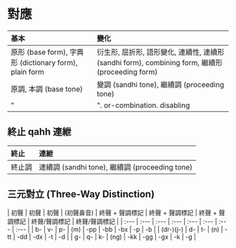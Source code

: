 # 對應

| 基本 | 變化 |
| :--- | :--- |
| 原形 (base form), 字典形 (dictionary form), plain form | 衍生形, 屈折形, 語形變化, 連續性, 連續形 (sandhi form), combining form, 繼續形 (proceeding form) |
| 原調, 本調 (base tone) | 變調 (sandhi tone), 繼續調 (proceeding tone) |
| "|". or-combination. disabling | "&". and-combination. enabling |

## 終止 qahh 連紲

| 終止 | 連紲 |
| :--- | :--- |
| 終止調 | 連續調 (sandhi tone), 繼續調 (proceeding tone) |

## 三元對立 (Three-Way Distinction)

| 初聲 | 初聲 | 初聲 | (初聲鼻音) | 終聲 + 聲調標記 | 終聲 + 聲調標記 | 終聲 + 聲調標記 | 終聲/聲調標記 | 終聲/聲調標記 |
| :--- | :--- | :--- | :--- | :--- | :--- | :--- | :--- |
| b- | v- | p- | (m) | -pp | -bb | -bx | -p | -b |
| (dr-)(j-) | d- | t- | (n) | -tt | -dd | -dx | -t | -d |
| g- | q- | k- | (ng) | -kk | -gg | -gx | -k | -g |
